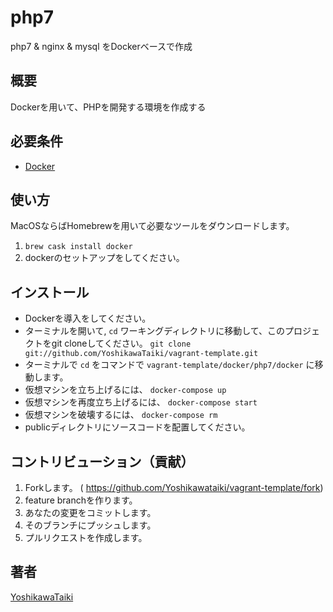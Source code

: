 # php7

php7 & nginx & mysql をDockerベースで作成

## 概要

Dockerを用いて、PHPを開発する環境を作成する

## 必要条件

- [Docker](https://www.docker.com/)

## 使い方

MacOSならばHomebrewを用いて必要なツールをダウンロードします。

1. `brew cask install docker`
2. dockerのセットアップをしてください。

## インストール

- Dockerを導入をしてください。
- ターミナルを開いて, `cd` ワーキングディレクトリに移動して、このプロジェクトをgit cloneしてください。 `git clone git://github.com/YoshikawaTaiki/vagrant-template.git`
- ターミナルで `cd` をコマンドで `vagrant-template/docker/php7/docker` に移動します。
- 仮想マシンを立ち上げるには、 `docker-compose up`
- 仮想マシンを再度立ち上げるには、 `docker-compose start`
- 仮想マシンを破壊するには、 `docker-compose rm`
- publicディレクトリにソースコードを配置してください。

## コントリビューション（貢献）

1. Forkします。 ( https://github.com/Yoshikawataiki/vagrant-template/fork)
2. feature branchを作ります。
3. あなたの変更をコミットします。
4. そのブランチにプッシュします。
5. プルリクエストを作成します。

## 著者

[YoshikawaTaiki](https://github.com/YoshikawaTaiki)
